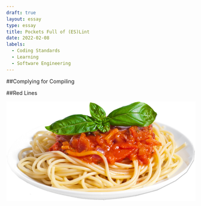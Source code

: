 ```yaml
---
draft: true
layout: essay
type: essay
title: Pockets Full of (ES)Lint
date: 2022-02-08
labels:
  - Coding Standards
  - Learning
  - Software Engineering
---
```


[//]: # (write about obsessions or how youre obsessed with keeping things the same)


##Complying for Compiling

[//]: # (write about how using coding standards helps a lot with debugging)

##Red Lines

<img class="ui medium right floated image" src="../images/spaghetti-code.png">

[//]: # (write about how using coding standards actually helps with knowing what stuff does, as well as good practices)
[//]: # (smtn about multiple return statements)

